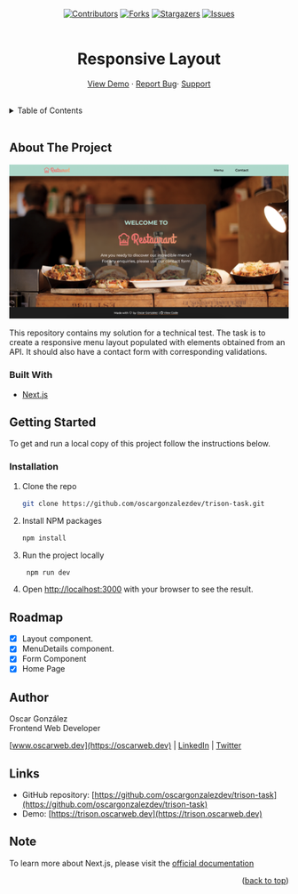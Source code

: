 <a name="readme-top"></a>
<!-- HEADER -->
<div align="center">

[![Contributors][contributors-shield]][contributors-url]
[![Forks][forks-shield]][forks-url]
[![Stargazers][stars-shield]][stars-url]
[![Issues][issues-shield]][issues-url]
<br />
<br />
<div align="center">

  # Responsive Layout
  <a href="https://trison.oscarweb.dev">View Demo</a> ·
  <a href="https://github.com/oscargonzalezdev/trison-task/issues/new">Report Bug</a>·
  <a href="https://www.buymeacoffee.com/oscardev">Support</a>
  </div>
</div>
<br/>

<!-- TABLE OF CONTENTS -->
<details>
  <summary>Table of Contents</summary>
  <ol>
    <li><a href="#about-the-project">About The Project</a></li>
    <li><a href="#getting-started">Getting Started</a></li>
    <li><a href="#roadmap">Roadmap</a></li>
    <li><a href="#author">Author</a></li>
    <li><a href="#links">Links</a></li>
  </ol>
</details>
<br/>

<!-- ABOUT THE PROJECT -->
## About The Project

[![Alt text](./public/images/trison-task-screenshot.png)](https://trison.oscarweb.dev/)

This repository contains my solution for a technical test.
The task is to create a responsive menu layout populated with elements obtained from an API.
It should also have a contact form with corresponding validations.

### Built With

- [Next.js](https://nextjs.org/)

<!-- GETTING STARTED -->
## Getting Started

To get and run a local copy of this project follow the instructions below.

### Installation

1. Clone the repo
   ```sh
   git clone https://github.com/oscargonzalezdev/trison-task.git
   ```
2. Install NPM packages
   ```sh
   npm install
   ```
3. Run the project locally
   ```sh
    npm run dev
   ```
4. Open [http://localhost:3000](http://localhost:3000) with your browser to see the result.

<!-- ROADMAP -->
## Roadmap

- [x] Layout component.
- [x] MenuDetails component.
- [x] Form Component
- [x] Home Page

<!-- CONTACT -->
## Author

Oscar González <br/>
Frontend Web Developer

[www.oscarweb.dev](https://oscarweb.dev) |
[LinkedIn](https://linkedin.com/in/oscargonzalezdev) |
[Twitter](https://twitter.com/oscardev_)

<!-- RESOURCES -->
## Links

- GitHub repository: [https://github.com/oscargonzalezdev/trison-task](https://github.com/oscargonzalezdev/trison-task)
- Demo: [https://trison.oscarweb.dev](https://trison.oscarweb.dev)

## Note

To learn more about Next.js, please visit the [official documentation](https://nextjs.org/docs)

<div align="right">(<a href="#readme-top">back to top</a>)</div>

<!-- MARKDOWN LINKS & IMAGES -->
<!-- https://www.markdownguide.org/basic-syntax/#reference-style-links -->

[contributors-shield]: https://img.shields.io/github/contributors/oscargonzalezdev/trison-task.svg?style=for-the-badge
[contributors-url]: https://github.com/oscargonzalezdev/trison-task/graphs/contributors
[forks-shield]: https://img.shields.io/github/forks/oscargonzalezdev/trison-task.svg?style=for-the-badge
[forks-url]: https://github.com/oscargonzalezdev/trison-task/network/members
[stars-shield]: https://img.shields.io/github/stars/oscargonzalezdev/trison-task.svg?style=for-the-badge
[stars-url]: https://github.com/oscargonzalezdev/trison-task/stargazers
[issues-shield]: https://img.shields.io/github/issues/oscargonzalezdev/trison-task.svg?style=for-the-badge
[issues-url]: https://github.com/oscargonzalezdev/trison-task/issues
[linkedin-shield]: https://img.shields.io/badge/-LinkedIn-black.svg?style=for-the-badge&logo=linkedin&colorB=555
[linkedin-url]: https://linkedin.com/in/oscargonzalezdev